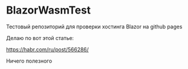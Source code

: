 # BlazorWasmTest
Тестовый репозиторий для проверки хостинга Blazor на github pages

Делаю по вот этой статье:

https://habr.com/ru/post/566286/

Ничего полезного

